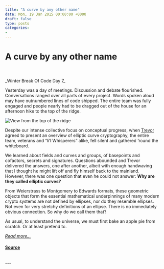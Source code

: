 ```yaml
---
title: "A curve by any other name"
date: Mon, 19 Jan 2015 00:00:00 +0000
draft: false
type: posts
categories: 
- 
---
```

# A curve by any other name

<br/>

<br/>
_Winter Break Of Code Day 7_

Yesterday was a day of meetings. Discussion and debate flourished. Conversations ranged over all parts of every project. Words spoken aloud may have outnumbered lines of code shipped. The entire team was fully engaged and people nearly had to be dragged out of the house for an afternoon hike to the top of the ridge.

![View from the top of the ridge](/blog/images/lilia-ridge-hike.jpg)

Despite our intense collective focus on conceptual progress, when [Trevor](https://twitter.com/trevp__) agreed to present an overview of elliptic curve cryptography, the entire team, veterans and “li’l Whisperers” alike, fell silent and gathered ‘round the whiteboard.

We learned about fields and curves and groups, of basepoints and cofactors, secrets and signatures. Questions abounded and Trevor delivered the answers, one after another, albeit with enough handwaving that I thought he might lift off and fly himself back to the mainland. However, there was one question that even he could not answer: **Why are they called elliptic curves?**

From Weierstrass to Montgomery to Edwards formats, these geometric objects that form the essential mathematical underpinnings of many modern crypto systems are not defined by ellipses, nor do they resemble ellipses. Not even for very stretchy definitions of an ellipse. There is no immediately obvious connection. So why do we call them that?

As usual, to understand the universe, we must first bake an apple pie from scratch. Or at least pretend to.

[_Read more..._](https://signal.org/blog/a-curve-by-any-other-name/)

#### [Source](https://signal.org/blog/a-curve-by-any-other-name/)

<br/>
---
